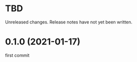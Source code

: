 TBD
===
Unreleased changes. Release notes have not yet been written.

0.1.0 (2021-01-17)
=====
first commit
